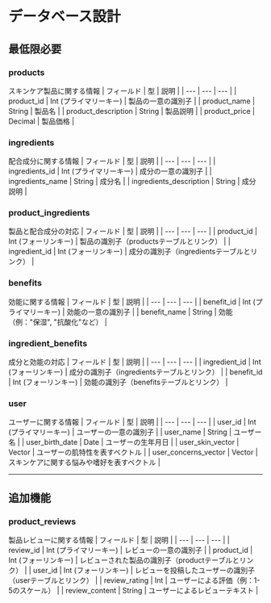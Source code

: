 # データベース設計

## 最低限必要

### products
スキンケア製品に関する情報
| フィールド | 型 | 説明 |
| --- | --- | --- |
| product_id | Int (プライマリーキー) | 製品の一意の識別子 |
| product_name | String | 製品名 |
| product_description | String | 製品説明 |
| product_price | Decimal | 製品価格 |

### ingredients
配合成分に関する情報
| フィールド | 型 | 説明 |
| --- | --- | --- |
| ingredients_id | Int (プライマリーキー) | 成分の一意の識別子 |
| ingredients_name | String | 成分名 |
| ingredients_description | String | 成分説明 |

### product_ingredients
製品と配合成分の対応
| フィールド | 型 | 説明 |
| --- | --- | --- |
| product_id | Int (フォーリンキー) | 製品の識別子（productsテーブルとリンク） |
| ingredient_id | Int (フォーリンキー) | 成分の識別子（ingredientsテーブルとリンク） |

### benefits
効能に関する情報
| フィールド | 型 | 説明 |
| --- | --- | --- |
| benefit_id | Int (プライマリーキー) | 効能の一意の識別子 |
| benefit_name | String | 効能（例："保湿", "抗酸化"など） |

### ingredient_benefits
成分と効能の対応
| フィールド | 型 | 説明 |
| --- | --- | --- |
| ingredient_id | Int (フォーリンキー) | 成分の識別子（ingredientsテーブルとリンク） |
| benefit_id | Int (フォーリンキー) | 効能の識別子（benefitsテーブルとリンク） |

### user
ユーザーに関する情報
| フィールド | 型 | 説明 |
| --- | --- | --- |
| user_id | Int (プライマリーキー) | ユーザーの一意の識別子 |
| user_name | String | ユーザー名 |
| user_birth_date | Date | ユーザーの生年月日 |
| user_skin_vector | Vector | ユーザーの肌特性を表すベクトル |
| user_concerns_vector | Vector | スキンケアに関する悩みや嗜好を表すベクトル |

---

## 追加機能

### product_reviews
製品レビューに関する情報
| フィールド | 型 | 説明 |
| --- | --- | --- |
| review_id | Int (プライマリーキー) | レビューの一意の識別子 |
| product_id | Int (フォーリンキー) | レビューされた製品の識別子（productテーブルとリンク） |
| user_id | Int (フォーリンキー) | レビューを投稿したユーザーの識別子（userテーブルとリンク） |
| review_rating | Int | ユーザーによる評価（例：1-5のスケール） |
| review_content | String | ユーザーによるレビューテキスト |

